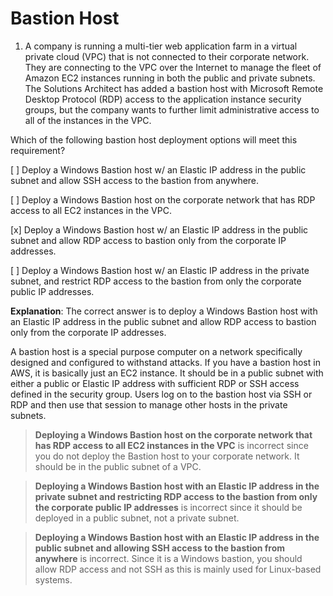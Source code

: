 # Bastion Host

1. A company is running a multi-tier web application farm in a virtual private cloud (VPC) that is not connected to their corporate network. They are connecting to the VPC over the Internet to manage the fleet of Amazon EC2 instances running in both the public and private subnets. The Solutions Architect has added a bastion host with Microsoft Remote Desktop Protocol (RDP) access to the application instance security groups, but the company wants to further limit administrative access to all of the instances in the VPC.

Which of the following bastion host deployment options will meet this requirement?

[ ] Deploy a Windows Bastion host w/ an Elastic IP address in the public subnet and allow SSH access to the bastion from anywhere.

[ ] Deploy a Windows Bastion host on the corporate network that has RDP access to all EC2 instances in the VPC.

[x] Deploy a Windows Bastion host w/ an Elastic IP address in the public subnet and allow RDP access to bastion only from the corporate IP addresses.

[ ] Deploy a Windows Bastion host w/ an Elastic IP address in the private subnet, and restrict RDP access to the bastion from only the corporate public IP addresses.

**Explanation**: The correct answer is to deploy a Windows Bastion host with an Elastic IP address in the public subnet and allow RDP access to bastion only from the corporate IP addresses.

A bastion host is a special purpose computer on a network specifically designed and configured to withstand attacks. If you have a bastion host in AWS, it is basically just an EC2 instance. It should be in a public subnet with either a public or Elastic IP address with sufficient RDP or SSH access defined in the security group. Users log on to the bastion host via SSH or RDP and then use that session to manage other hosts in the private subnets.

> **Deploying a Windows Bastion host on the corporate network that has RDP access to all EC2 instances in the VPC** is incorrect since you do not deploy the Bastion host to your corporate network. It should be in the public subnet of a VPC.

> **Deploying a Windows Bastion host with an Elastic IP address in the private subnet and restricting RDP access to the bastion from only the corporate public IP addresses** is incorrect since it should be deployed in a public subnet, not a private subnet.

> **Deploying a Windows Bastion host with an Elastic IP address in the public subnet and allowing SSH access to the bastion from anywhere** is incorrect. Since it is a Windows bastion, you should allow RDP access and not SSH as this is mainly used for Linux-based systems.

<br />
